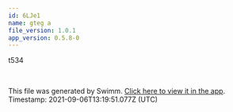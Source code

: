 ```yaml
---
id: 6LJe1
name: gteg a
file_version: 1.0.1
app_version: 0.5.8-0
---
```


t534

<br/>

This file was generated by Swimm. [Click here to view it in the app](http://localhost:5000/#/repos/ls4DA2fLasmQuEbT4ipw/docs/6LJe1). Timestamp: 2021-09-06T13:19:51.077Z (UTC)